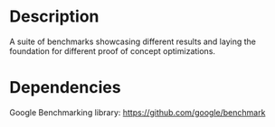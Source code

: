 # Description

A suite of benchmarks showcasing different results and laying the foundation for different proof of concept optimizations.

# Dependencies

Google Benchmarking library: https://github.com/google/benchmark
